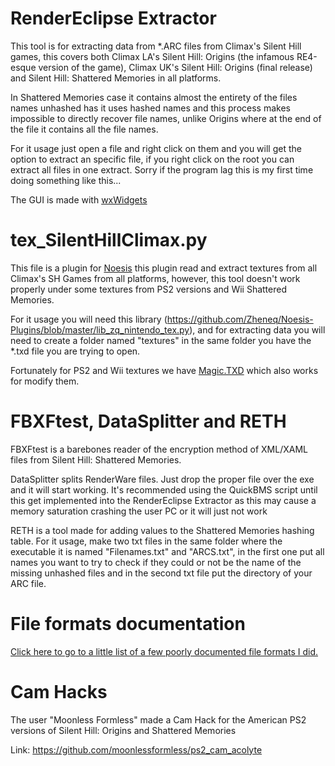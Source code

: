 # RenderEclipse Extractor
This tool is for extracting data from *.ARC files from Climax's Silent Hill games, this covers both Climax LA's Silent Hill: Origins (the infamous RE4-esque version of the game), Climax UK's Silent Hill: Origins (final release) and Silent Hill: Shattered Memories in all platforms.

In Shattered Memories case it contains almost the entirety of the files names unhashed has it uses hashed names and this process makes impossible to directly recover file names, unlike Origins where at the end of the file it contains all the file names.

For it usage just open a file and right click on them and you will get the option to extract an specific file, if you right click on the root you can extract all files in one extract. Sorry if the program lag this is my first time doing something like this...

The GUI is made with [wxWidgets](wxWidgets/wxWidgets)
# tex_SilentHillClimax.py
This file is a plugin for [Noesis](https://www.richwhitehouse.com/index.php?content=inc_projects.php&showproject=91) this plugin read and extract textures from all Climax's SH Games from all platforms, however, this tool doesn't work properly under some textures from PS2 versions and Wii Shattered Memories.

For it usage you will need this library (https://github.com/Zheneq/Noesis-Plugins/blob/master/lib_zq_nintendo_tex.py), and for extracting data you will need to create a folder named "textures" in the same folder you have the *.txd file you are trying to open.

Fortunately for PS2 and Wii textures we have [Magic.TXD](https://gtaforums.com/topic/851436-relopensrc-magictxd/) which also works for modify them.
# FBXFtest, DataSplitter and RETH
FBXFtest is a barebones reader of the encryption method of XML/XAML files from Silent Hill: Shattered Memories.

DataSplitter splits RenderWare files. Just drop the proper file over the exe and it will start working. It's recommended using the QuickBMS script until this get implemented into the RenderEclipse Extractor as this may cause a memory saturation crashing the user PC or it will just not work

RETH is a tool made for adding values to the Shattered Memories hashing table. For it usage, make two txt files in the same folder where the executable it is named "Filenames.txt" and "ARCS.txt", in the first one put all names you want to try to check if they could or not be the name of the missing unhashed files and in the second txt file put the directory of your ARC file.
# File formats documentation
[Click here to go to a little list of a few poorly documented file formats I did.](FileFormats.md)
# Cam Hacks
The user "Moonless Formless" made a Cam Hack for the American PS2 versions of Silent Hill: Origins and Shattered Memories

Link: https://github.com/moonlessformless/ps2_cam_acolyte
